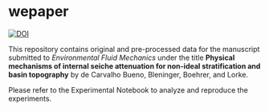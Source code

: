 # wepaper

[![DOI](https://zenodo.org/badge/429023862.svg)](https://zenodo.org/badge/latestdoi/429023862)

This repository contains original and pre-processed data for the manuscript submitted to *Environmental Fluid Mechanics* under the title **Physical mechanisms of internal seiche attenuation for non-ideal stratification and basin topography** by de Carvalho Bueno, Bleninger, Boehrer, and Lorke.

Please refer to the Experimental Notebook to analyze and reproduce the experiments.
